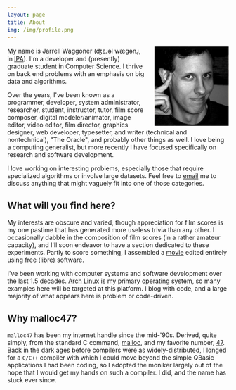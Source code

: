 ```yaml
---
layout: page
title: About
img: /img/profile.png
---
```


<div class="icons-inline">
<a href="mailto:malloc47@gmail.com" class="transparent gmail"> </a> 
<a href="https://plus.google.com/113712188424853568731" class="transparent googleplus"> </a>
<a href="http://www.facebook.com/malloc47" class="transparent facebook"> </a>
<a href="http://www.twitter.com/malloc47" class="transparent twitter"> </a>
<a href="http://www.github.com/malloc47" class="transparent github"> </a>
</div>

<img src="/img/profile.png" alt="Profile Pic" style="float:right; margin-left:20px;" />

My name is Jarrell Waggoner (ʤɛɹәl wægәnɹ̩, in
[IPA](http://en.wikipedia.org/wiki/IPA)).  I'm a developer and
(presently) graduate student in Computer Science.  I thrive on back end
problems with an emphasis on big data and algorithms.

Over the years, I've been known as a programmer, developer, system
administrator, researcher, student, instructor, tutor, film score
composer, digital modeler/animator, image editor, video editor, film
director, graphics designer, web developer, typesetter, and writer
(technical and nontechnical), "The Oracle", and probably other things
as well. I love being a computing generalist, but more recently I have
focused specifically on research and software development.

I love working on interesting problems, especially those that require
specialized algorithms or involve large datasets.  Feel free to
[email](mailto:malloc47@gmail.com) me to discuss anything that might
vaguely fit into one of those categories.

## What will you find here?

My interests are obscure and varied, though appreciation for film
scores is my one pastime that has generated more useless trivia than
any other. I occasionally dabble in the composition of film scores (in
a rather amateur capacity), and I'll soon endeavor to have a section
dedicated to these experiments.  Partly to score something, I
assembled a [movie](http://www.youtube.com/watch?v=l7jBdt6MVw4 "Fit
For Society") edited entirely using free (libre) software.

I've been working with computer systems and software development over
the last 1.5 decades.  [Arch Linux](http://www.archlinux.org/) is my
primary operating system, so many examples here will be targeted at
this platform.  I blog with code, and a large majority of what appears
here is problem or code-driven.  

## Why malloc47?

`malloc47` has been my internet handle since the mid-'90s. Derived,
quite simply, from the standard C command,
[malloc](http://en.wikipedia.org/wiki/Malloc), and my favorite number,
[47](http://www.47.net/47society/).  Back in the dark ages before
compilers were as widely-distributed, I longed for a `C/C++` compiler
with which I could move beyond the simple QBasic applications I had
been coding, so I adopted the moniker largely out of the hope that I
would get my hands on such a compiler.  I did, and the name has stuck
ever since.
